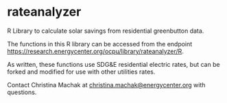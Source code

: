 # rateanalyzer
R Library to calculate solar savings from residential greenbutton data.

The functions in this R library can be accessed from the endpoint https://research.energycenter.org/ocpu/library/rateanalyzer/R.

As written, these functions use SDG&E residential electric rates, but can be forked and modified for use with other utilities rates. 

Contact Christina Machak at christina.machak@energycenter.org with questions.
